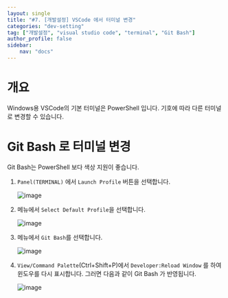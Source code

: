 ```yaml
---
layout: single
title: "#7. [개발설정] VSCode 에서 터미널 변경"
categories: "dev-setting"
tag: ["개발설정", "visual studio code", "terminal", "Git Bash"]
author_profile: false
sidebar: 
    nav: "docs"
---
```


# 개요
Windows용 VSCode의 기본 터미널은 PowerShell 입니다. 기호에 따라 다른 터미널로 변경할 수 있습니다.

# Git Bash 로 터미널 변경

Git Bash는 PowerShell 보다 색상 지원이 좋습니다.

1. `Panel(TERMINAL)` 에서 `Launch Profile` 버튼을 선택합니다.

    ![image](https://github.com/tango1202/tango1202.github.io/assets/133472501/1de2d40e-bd1d-4b4f-b527-b8b7e2ac2244)

2. 메뉴에서 `Select Default Profile`을 선택합니다.

    ![image](https://github.com/tango1202/tango1202.github.io/assets/133472501/573704d4-8891-4880-9773-59a60beaa2ff)

3. 메뉴에서 `Git Bash`를 선택합니다. 

    ![image](https://github.com/tango1202/tango1202.github.io/assets/133472501/bf72889a-d129-492e-bd04-507fb438fc82)

4. `View/Command Palette`(Ctrl+Shift+P)에서 `Developer:Reload Window` 를 하여 윈도우를 다시 표시합니다. 그러면 다음과 같이 Git Bash 가 반영됩니다.

    ![image](https://github.com/tango1202/tango1202.github.io/assets/133472501/fcaa92b4-716f-4608-b9e1-4aa31f8c0001)
